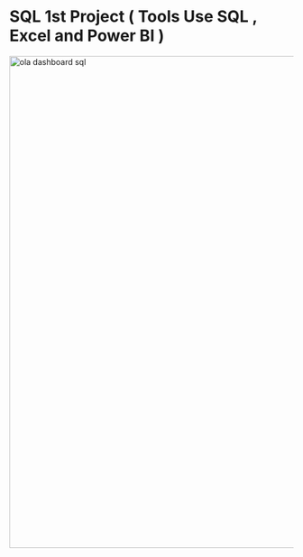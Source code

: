 # SQL 1st Project ( Tools Use SQL , Excel and Power BI ) 
<img width="872" alt="ola dashboard sql" src="https://github.com/user-attachments/assets/62f251d6-2510-4df5-90db-14668d3aba62" />
